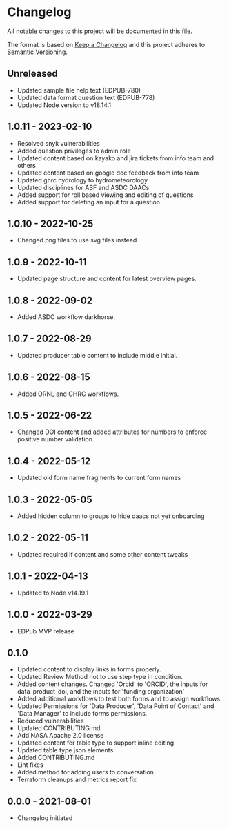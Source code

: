 # Changelog

All notable changes to this project will be documented in this file.

The format is based on [Keep a Changelog](http://keepachangelog.com/en/1.0.0/)
and this project adheres to [Semantic Versioning](http://semver.org/spec/v2.0.0.html).

## Unreleased

<!-- Unreleased changes can be added here. -->
 - Updated sample file help text (EDPUB-780)
 - Updated data format question text (EDPUB-778)
 - Updated Node version to v18.14.1

## 1.0.11 - 2023-02-10

- Resolved snyk vulnerabilities
- Added question privileges to admin role
- Updated content based on kayako and jira tickets from info team and others
- Updated content based on google doc feedback from info team
- Updated ghrc hydrology to hydrometeorology
- Updated disciplines for ASF and ASDC DAACs
- Added support for roll based viewing and editing of questions
- Added support for deleting an input for a question

## 1.0.10 - 2022-10-25

- Changed png files to use svg files instead

## 1.0.9 - 2022-10-11

- Updated page structure and content for latest overview pages.

## 1.0.8 - 2022-09-02

- Added ASDC workflow darkhorse.

## 1.0.7 - 2022-08-29

- Updated producer table content to include middle initial.

## 1.0.6 - 2022-08-15

- Added ORNL and GHRC workflows.

## 1.0.5 - 2022-06-22

- Changed DOI content and added attributes for numbers to enforce positive number validation.

## 1.0.4 - 2022-05-12

- Updated old form name fragments to current form names

## 1.0.3 - 2022-05-05

- Added hidden column to groups to hide daacs not yet onboarding

## 1.0.2 - 2022-05-11

- Updated required if content and some other content tweaks

## 1.0.1 - 2022-04-13

- Updated to Node v14.19.1

## 1.0.0 - 2022-03-29

- EDPub MVP release

## 0.1.0

- Updated content to display links in forms properly.
- Updated Review Method not to use step type in condition.
- Added content changes. Changed 'Orcid' to 'ORCID', the inputs for data_product_doi, and the inputs for 'funding organization'
- Added additional workflows to test both forms and to assign workflows.
- Updated Permissions for 'Data Producer', 'Data Point of Contact' and 'Data Manager' to include forms permissions.
- Reduced vulnerabilities
- Updated CONTRIBUTING.md
- Add NASA Apache 2.0 license
- Updated content for table type to support inline editing
- Updated table type json elements
- Added CONTRIBUTING.md
- Lint fixes
- Added method for adding users to conversation
- Terraform cleanups and metrics report fix

## 0.0.0 - 2021-08-01

- Changelog initiated
